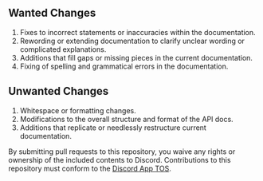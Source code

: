 ## Wanted Changes

1. Fixes to incorrect statements or inaccuracies within the documentation.
2. Rewording or extending documentation to clarify unclear wording or complicated explanations.
3. Additions that fill gaps or missing pieces in the current documentation.
4. Fixing of spelling and grammatical errors in the documentation.

## Unwanted Changes

1. Whitespace or formatting changes.
2. Modifications to the overall structure and format of the API docs.
3. Additions that replicate or needlessly restructure current documentation.

By submitting pull requests to this repository, you waive any rights or ownership of the included contents to Discord. Contributions to this repository must conform to the [Discord App TOS](https://discord.com/terms).
